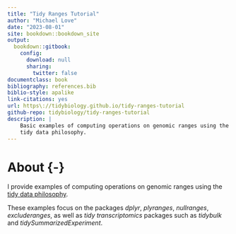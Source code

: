 ```yaml
--- 
title: "Tidy Ranges Tutorial"
author: "Michael Love"
date: "2023-08-01"
site: bookdown::bookdown_site
output: 
  bookdown::gitbook:
    config:
      download: null
      sharing:
        twitter: false
documentclass: book
bibliography: references.bib
biblio-style: apalike
link-citations: yes
url: https\://tidybiology.github.io/tidy-ranges-tutorial
github-repo: tidybiology/tidy-ranges-tutorial
description: |
    Basic examples of computing operations on genomic ranges using the
    tidy data philosophy.
---
```


# About {-}

I provide examples of computing operations on genomic ranges using the
[tidy data philosophy](https://tidyr.tidyverse.org/articles/tidy-data.html).

These examples focus on the packages *dplyr*, *plyranges*,
*nullranges*, *excluderanges*, as well as 
*tidy transcriptomics* packages such as 
*tidybulk* and *tidySummarizedExperiment*.
